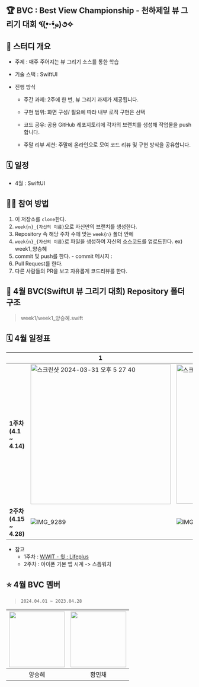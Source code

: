 ## 🏆 BVC : Best View Championship - 천하제일 뷰 그리기 대회 ٩(•̤̀ᵕ•̤́๑)૭✧

## 📌 스터디 개요

- 주제 : 매주 주어지는 뷰 그리기 소스를 통한 학습

- 기술 스택 : SwiftUI

- 진행 방식

   - 주간 과제: 2주에 한 번, 뷰 그리기 과제가 제공됩니다.

   - 구현 범위: 화면 구성/ 필요에 따라 내부 로직 구현은 선택

   - 코드 공유: 공용 GitHub 레포지토리에 각자의 브랜치를 생성해 작업물을 push합니다.

   - 주말 리뷰 세션: 주말에 온라인으로 모여 코드 리뷰 및 구현 방식을 공유합니다.
## 🗓️ 일정
 - 4월 : SwiftUI
## 🙌🏻 참여 방법
1. 이 저장소를 `clone`한다.
2. `week{n}_{자신의 이름}`으로 자신만의 브랜치를 생성한다.
3. Repository 속 해당 주차 수에 맞는 `week{n}` 폴더 안에
4. `week{n}_{자신의 이름}`로 파일을 생성하여 자신의 소스코드를 업로드한다. ex) week1_양승혜
5. commit 및 push를 한다. - commit 메시지 : 
6. Pull Request를 한다.
7. 다른 사람들의 PR을 보고 자유롭게 코드리뷰를 한다.

## 📂 4월 BVC(SwiftUI 뷰 그리기 대회) Repository 폴더 구조
> week1/week1_양승혜.swift
## 🗓️ 4월 일정표
||1|2|
|------|---|---|
|**1주차 (4.1 ~ 4.14)**|<img width="378" alt="스크린샷 2024-03-31 오후 5 27 40" src="https://github.com/Monthly-iOS/.github/assets/66904886/5a45c81c-91d2-430a-958a-472b553a51e9">|<img width="376" alt="스크린샷 2024-03-31 오후 5 28 10" src="https://github.com/Monthly-iOS/.github/assets/66904886/a47bfb24-bacb-4913-addd-b972ad876fbd">|
|**2주차 (4.15 ~ 4.28)**|![IMG_9289](https://github.com/Monthly-iOS/.github/assets/66904886/7da9b7c3-aa12-4c0a-a8c6-6e7598d6ad40)|![IMG_9290](https://github.com/Monthly-iOS/.github/assets/66904886/a09e3be0-4742-44ee-8b28-b88ed55d4836)|

- 참고
   - 1주차 :  [WWIT - 윗 : Lifeplus](https://wwit.design/2021/02/16/lifeplus/)
   - 2주차 : 아이폰 기본 앱 시계 -> 스톱워치

## ⭐️ 4월 BVC 멤버 
>  `2024.04.01 ~ 2023.04.28`

|<a href="https://github.com/vichye-1"><img src="https://avatars.githubusercontent.com/u/66904886?v=4" width="150px"/></a>|<a href="https://github.com/Hminchae"><img src="https://avatars.githubusercontent.com/u/103357078?v=4" width="150px"/></a>|
| :---: | :---: |
| 양승혜 | 황민채 |

<!--

**Here are some ideas to get you started:**

🙋‍♀️ A short introduction - what is your organization all about?
🌈 Contribution guidelines - how can the community get involved?
👩‍💻 Useful resources - where can the community find your docs? Is there anything else the community should know?
🍿 Fun facts - what does your team eat for breakfast?
🧙 Remember, you can do mighty things with the power of [Markdown](https://docs.github.com/github/writing-on-github/getting-started-with-writing-and-formatting-on-github/basic-writing-and-formatting-syntax)
-->
